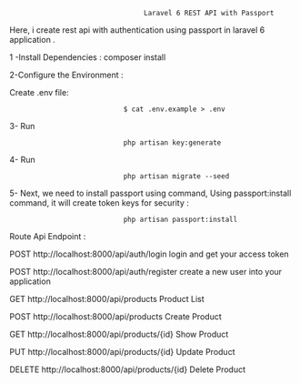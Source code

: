                                      Laravel 6 REST API with Passport

Here, i  create rest api with authentication using passport in laravel 6 application .

1 -Install Dependencies : 
                                 composer install
                                 
                                 
2-Configure the Environment  :

Create .env file:

                                $ cat .env.example > .env
                                
                                
                                
                                               
 3- Run   
 
 
                                php artisan key:generate


4- Run 

                                php artisan migrate --seed               
5- Next, we need to install passport using command, Using passport:install command, it will create token keys for security : 
 
 
                                php artisan passport:install
                
                



 Route Api Endpoint : 
 

POST	http://localhost:8000/api/auth/login	        login and get your access token

POST	http://localhost:8000/api/auth/register	        create a new user into your application

GET 	http://localhost:8000/api/products	            Product List 

POST	http://localhost:8000/api/products	            Create Product  

GET	    http://localhost:8000/api/products/{id}	        Show Product 

PUT	    http://localhost:8000/api/products/{id}		    Update Product 

DELETE	http://localhost:8000/api/products/{id}	      Delete Product  
                
                
                
  
 
